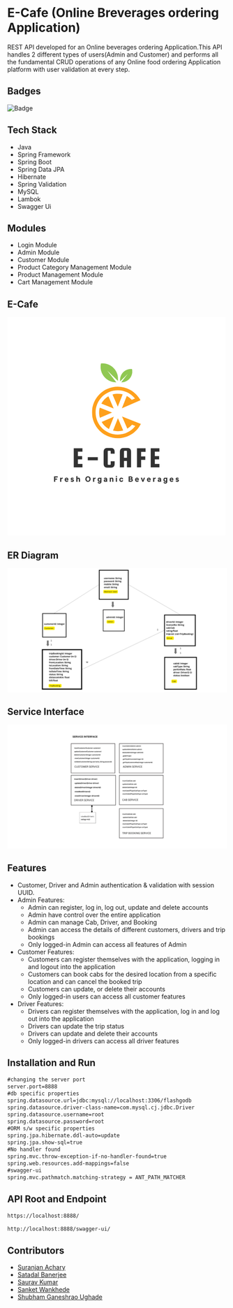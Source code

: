 # E-Cafe (Online Breverages ordering Application)
REST API developed for an Online beverages ordering Application.This API handles 2 different types of users(Admin and Customer) and performs all the fundamental CRUD operations of any Online food ordering Application platform with user validation at every step.

## Badges

![Badge](https://visitor-counter-badge.vercel.app/api/suranjanachary/ECP)

## Tech Stack
- Java
- Spring Framework
- Spring Boot
- Spring Data JPA
- Hibernate
- Spring Validation
- MySQL
- Lambok
- Swagger Ui

## Modules
- Login Module
- Admin Module
- Customer Module
- Product Category Management Module
- Product Management Module
- Cart Management Module


## E-Cafe

![CW_erd-Page-2](https://raw.githubusercontent.com/suranjanachary/ECP/main/e-cAFE%20(1).png)

## ER Diagram

![CW_erd-Page-1 drawio](https://github.com/suranjanachary/glad-creator-1065/blob/main/model%20class.png?raw=true)


## Service Interface

![CW_erd-Page-2](https://github.com/suranjanachary/glad-creator-1065/blob/main/service%20interface.png?raw=true)



## Features

- Customer, Driver and Admin authentication & validation with session UUID.
- Admin Features:
  - Admin can register, log in, log out, update and delete accounts
  - Admin have control over the entire application
  - Admin can manage Cab, Driver, and Booking
  - Admin can access the details of different customers, drivers and trip bookings
  - Only logged-in Admin can access all features of Admin
- Customer Features:
  - Customers can register themselves with the application, logging in and logout into the application
  - Customers can book cabs for the desired location from a specific location and can cancel the booked trip
  - Customers can update, or delete their accounts
  - Only logged-in users can access all customer features
- Driver Features:
  - Drivers can register themselves with the application, log in and log out into the application
  - Drivers can update the trip status
  - Drivers can update and delete their accounts
  - Only logged-in drivers can access all driver features

## Installation and Run

```
#changing the server port
server.port=8888
#db specific properties
spring.datasource.url=jdbc:mysql://localhost:3306/flashgodb
spring.datasource.driver-class-name=com.mysql.cj.jdbc.Driver
spring.datasource.username=root
spring.datasource.password=root
#ORM s/w specific properties
spring.jpa.hibernate.ddl-auto=update
spring.jpa.show-sql=true
#No handler found
spring.mvc.throw-exception-if-no-handler-found=true
spring.web.resources.add-mappings=false
#swagger-ui
spring.mvc.pathmatch.matching-strategy = ANT_PATH_MATCHER
```

## API Root and Endpoint

```
https://localhost:8888/
```

```
http://localhost:8888/swagger-ui/
```

## Contributors

- [Suranjan Achary](https://github.com/suranjanachary)
- [Satadal Banerjee](https://github.com/SatadalBanerjee)
- [Saurav Kumar](https://github.com/sauravugi)
- [Sanket Wankhede](https://github.com/sank29)
- [Shubham Ganeshrao Ughade](https://github.com/shubhamughade)



